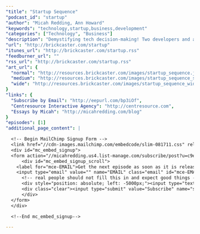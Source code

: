 ```yaml
---
"title": "Startup Sequence"
"podcast_id": "startup"
"author": "Micah Redding, Ann Howard"
"keywords": "technology,startup,business,development"
"categories": ["Technology", "Business"]
"description": "Demystifying tech decision-making! Two developers and a human being discuss the difficult world of technology, business, and building software that matters."
"url": "http://brickcaster.com/startup"
"itunes_url": "http://brickcaster.com/startup.rss"
"feedburner_url": ""
"rss_url": "http://brickcaster.com/startup.rss"
"art_url": {
  "normal": "http://resources.brickcaster.com/images/startup_sequence.jpg",
  "medium": "http://resources.brickcaster.com/images/startup_sequence_small.jpg",
  "wide": "http://resources.brickcaster.com/images/startup_sequence_wide.jpg"
}
"links": {
  "Subscribe by Email": "http://eepurl.com/bp3iOf",
  "Centresource Interactive Agency": "http://centresource.com",
  "Essays by Micah": "http://micahredding.com/blog"
}
"episodes": [1]
"additional_page_content": |

  <!-- Begin MailChimp Signup Form -->
  <link href="//cdn-images.mailchimp.com/embedcode/slim-081711.css" rel="stylesheet" type="text/css">
  <div id="mc_embed_signup">
  <form action="//micahredding.us4.list-manage.com/subscribe/post?u=c9e24ff2e309d9d4edb919a40&amp;id=5d58b45aad" method="post" id="mc-embedded-subscribe-form" name="mc-embedded-subscribe-form" class="validate" target="_blank" novalidate>
      <div id="mc_embed_signup_scroll">
    <label for="mce-EMAIL">Get the next episode as soon as it is released!</label>
    <input type="email" value="" name="EMAIL" class="email" id="mce-EMAIL" placeholder="email address" required>
      <!-- real people should not fill this in and expect good things - do not remove this or risk form bot signups-->
      <div style="position: absolute; left: -5000px;"><input type="text" name="b_c9e24ff2e309d9d4edb919a40_5d58b45aad" tabindex="-1" value=""></div>
      <div class="clear"><input type="submit" value="Subscribe" name="subscribe" id="mc-embedded-subscribe" class="button"></div>
      </div>
  </form>
  </div>

  <!--End mc_embed_signup-->

---
```

